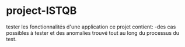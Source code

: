 # project-ISTQB
tester les fonctionnalités d'une application
ce projet contient:
-des cas possibles à tester et des anomalies trouvé tout au
long du processus du test.
